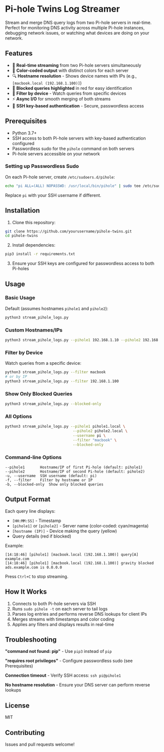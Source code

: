 # Pi-hole Twins Log Streamer

Stream and merge DNS query logs from two Pi-hole servers in real-time. Perfect for monitoring DNS activity across multiple Pi-hole instances, debugging network issues, or watching what devices are doing on your network.

## Features

- 🔄 **Real-time streaming** from two Pi-hole servers simultaneously
- 🎨 **Color-coded output** with distinct colors for each server
- 🔍 **Hostname resolution** - Shows device names with IPs (e.g., `[macbook.local (192.168.1.100)]`)
- 🚫 **Blocked queries highlighted** in red for easy identification
- 🔎 **Filter by device** - Watch queries from specific devices
- ⚡ **Async I/O** for smooth merging of both streams
- 🔐 **SSH key-based authentication** - Secure, passwordless access

## Prerequisites

- Python 3.7+
- SSH access to both Pi-hole servers with key-based authentication configured
- Passwordless sudo for the `pihole` command on both servers
- Pi-hole servers accessible on your network

### Setting up Passwordless Sudo

On each Pi-hole server, create `/etc/sudoers.d/pihole`:
```bash
echo "pi ALL=(ALL) NOPASSWD: /usr/local/bin/pihole" | sudo tee /etc/sudoers.d/pihole
```

Replace `pi` with your SSH username if different.

## Installation

1. Clone this repository:
```bash
git clone https://github.com/yourusername/pihole-twins.git
cd pihole-twins
```

2. Install dependencies:
```bash
pip3 install -r requirements.txt
```

3. Ensure your SSH keys are configured for passwordless access to both Pi-holes

## Usage

### Basic Usage

Default (assumes hostnames `pihole1` and `pihole2`):
```bash
python3 stream_pihole_logs.py
```

### Custom Hostnames/IPs

```bash
python3 stream_pihole_logs.py --pihole1 192.168.1.10 --pihole2 192.168.1.11
```

### Filter by Device

Watch queries from a specific device:
```bash
python3 stream_pihole_logs.py --filter macbook
# or by IP
python3 stream_pihole_logs.py --filter 192.168.1.100
```

### Show Only Blocked Queries

```bash
python3 stream_pihole_logs.py --blocked-only
```

### All Options

```bash
python3 stream_pihole_logs.py --pihole1 pihole1.local \
                               --pihole2 pihole2.local \
                               --username pi \
                               --filter "macbook" \
                               --blocked-only
```

### Command-line Options

```
--pihole1       Hostname/IP of first Pi-hole (default: pihole1)
--pihole2       Hostname/IP of second Pi-hole (default: pihole2)
-u, --username  SSH username (default: pi)
-f, --filter    Filter by hostname or IP
-b, --blocked-only  Show only blocked queries
```

## Output Format

Each query line displays:
- `[HH:MM:SS]` - Timestamp
- `[pihole1]` or `[pihole2]` - Server name (color-coded: cyan/magenta)
- `[hostname (IP)]` - Device making the query (yellow)
- Query details (red if blocked)

Example:
```
[14:18:46] [pihole1] [macbook.local (192.168.1.100)] query[A] example.com
[14:18:46] [pihole1] [macbook.local (192.168.1.100)] gravity blocked ads.example.com is 0.0.0.0
```

Press `Ctrl+C` to stop streaming.

## How It Works

1. Connects to both Pi-hole servers via SSH
2. Runs `sudo pihole -t` on each server to tail logs
3. Parses log entries and performs reverse DNS lookups for client IPs
4. Merges streams with timestamps and color coding
5. Applies any filters and displays results in real-time

## Troubleshooting

**"command not found: pip"** - Use `pip3` instead of `pip`

**"requires root privileges"** - Configure passwordless sudo (see Prerequisites)

**Connection timeout** - Verify SSH access: `ssh pi@pihole1`

**No hostname resolution** - Ensure your DNS server can perform reverse lookups

## License

MIT

## Contributing

Issues and pull requests welcome!
